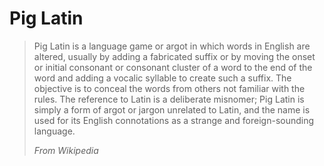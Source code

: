 # Pig Latin


> Pig Latin is a language game or argot in which words in English are altered,
> usually by adding a fabricated suffix or by moving the onset or initial
> consonant or consonant cluster of a word to the end of the word and
> adding a vocalic syllable to create such a suffix. The objective is to
> conceal the words from others not familiar with the rules. The reference
> to Latin is a deliberate misnomer; Pig Latin is simply a form of argot or
> jargon unrelated to Latin, and the name is used for its English
> connotations as a strange and foreign-sounding language.
>
> *From Wikipedia*
